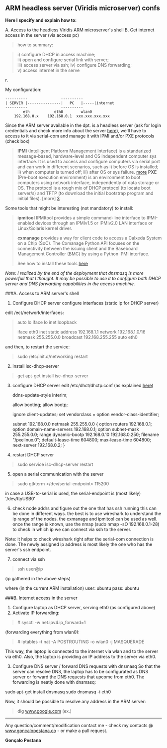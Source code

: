 ARM headless server (Viridis microserver) confs
---



**Here I specify and explain how to:**

A. Access to the headless Viridis ARM microserver's shell
B. Get internet access in the server (via access pc)


> how to summary: 

>    i) configure DHCP in access machine;  
>    ii) open and configure serial link with server;  
>    iii) access server via ssh; 
>    iv) configure DNS forwarding;  
>    v) access internet in the serve

r.


My configuration:

    ----------               ----------
    | SERVER |---------------|   PC   |-----|internet
    ----------               ----------
            eth           eth0        wlan0
        192.168.0.x    192.168.0.1  xxx.xxx.xxx.xxx


Since the ARM server available in the dpt. is a headless server (ask for login credentials and check more info about the server [here][1]), we'll have to access to it via serial-com and manage it with IPMI and/or PXE protocols (check box)


> **IPMI** (Intelligent Platform Management Interface) is a standarized message-based, hardware-level and OS independent computer
> sys interface. It is used to access and configure computers via serial
> port and can work in different scenarios, such as i) before OS is
> installed; ii) when computer is turned off; iii) after OS or sys
> failure. [more][2]
> **PXE** (Pre-boot execution environment) is an environment to boot computers using network interface, independently of data storage or
> OS. The protocol is a rough mix of DHCP protocol (to locate boot
> server/s) and TFTP (to download the initial bootstrap program and
> initial files). [more] [3]

Some tools that might be interesting (not mandatory) to install:

> **ipmitool** IPMItool provides a simple command-line interface to
> IPMI-enabled devices through an IPMIv1.5 or IPMIv2.0 LAN interface or
> Linux/Solaris kernel driver.
> 
> **cxmanage** provides a way for client code to access a Calxeda System
> on a Chip (SoC). The Cxmanage Python API focuses on the connectivity
> between the issuing client and the Baseboard Management Controller
> (BMC) by using a Python IPMI interface.
> 
> See how to install these tools [here][4]

*Note: I realized by the end of the deployment that dnsmasq is more powerfull that I thought. It may be possible to use it to configure both DHCP server and DNS forwarding capabilities in the access machine.*

###A. Access to ARM server's shell

1) Configure DHCP server
configure interfaces (static ip for DHCP server) 

edit /ect/network/interfaces:

> auto lo iface lo inet loopback
> 
> iface eth0 inet static
>     address 192.168.1.1
>     network 192.168.1.0/16
>     netmask 255.255.0.0
>     broadcast 192.168.255.255 auto eth0

 and then, to restart the service:
 

> sudo /etc/init.d/networking restart

 


2) install isc-dhcp-server

> get apt-get install isc-dhcp-server

3) configure DHCP server
edit /etc/dhct/dhctp.conf (as explained [here][5])

    ddns-update-style interim;
     
    allow booting;
    allow bootp;
     
    ignore client-updates;
    set vendorclass = option vendor-class-identifier;
     
    subnet 192.168.0.0 netmask 255.255.0.0 {
         option routers             192.168.0.1;
         option domain-name-servers 192.168.0.1;
         option subnet-mask         255.255.0.0;
         range dynamic-bootp        192.168.0.10 192.168.0.250;
         filename                   "/pxelinux.0";
         default-lease-time         604800;
         max-lease-time             604800;
         next-server                192.168.0.2;
    }

 
4) restart DHCP server

> sudo service isc-dhcp-server restart

5) open a serial communication with the server

> sudo gtkterm </dev/serial-endpoint> 115200

in case a USB-to-serial is used, the serial-endpoint is (most likely) '/dev/ttyUSB0'


6) check node addrs and figure out the one that has ssh running
this can be done in different ways. the best is to use wireshark to understand the ip range of the nodes. the cxmanage and ipmitool can be used as well.
once the range is known, use the nmap (sudo nmap -sO 192.168.0.1-28) to check in which ip we can connect via ssh to the server.

Note: it helps to check wireshark right after the serial-com connection is done. The newly assigned ip address is most likely the one who has the server's ssh endpoint.

7) connect via ssh

> ssh user@ip

 (ip gathered in the above steps)

where (in the current ARM installation)
user: ubuntu
pass: ubuntu


###B. Internet access in the server

1) Configure laptop as DHCP server, serving eth0 (as configured above)
2) Activate IP forwarding:

> \# sysctl -w net.ipv4.ip_forward=1

(forwarding everything from wlan0):

> \# iptables -t nat -A POSTROUTING -o wlan0 -j MASQUERADE

This way, the laptop is connected to the internet via wlan and to the server via eth0. Also, the laptop is providing an IP address to the server via eth0.

3) Configure DNS server / forward DNS requests with dnsmasq
 So that the server can resolve DNS, the laptop has to be configurated as DNS server or forward the DNS requests that upcome from eth0. The forwarding is neatly done with dnsmasq:

 sudo apt-get install dnsmasq
 sudo dnsmasq -i eth0

 Now, it should be possible to resolve any address in the ARM server:
 

> dig www.google.com (ex.)

[1]: http://wiki.bostonlabs.co.uk/w/index.php/Viridis:Landing_Page
[2]: http://en.wikipedia.org/wiki/Ipmi
[3]: http://en.wikipedia.org/wiki/Preboot_Execution_Environment
[4]: http://wiki.bostonlabs.co.uk/w/index.php/Calxeda:Setup_ipmitool_%26_cxmanage
[5]: http://wiki.bostonlabs.co.uk/w/index.php/External:Setup_a_DHCP_server_for_the_nodes
 
---

Any question/comment/modification contact me - check my contacts @ www.goncalopestana.co - or make a pull request.

**Gonçalo Pestana** 
